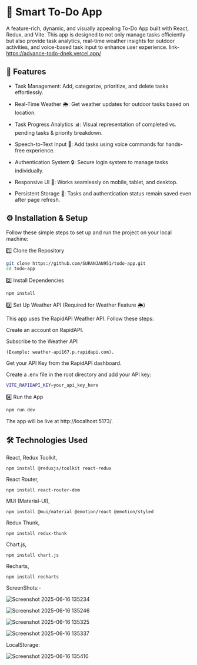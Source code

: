 # 🚀 Smart To-Do App

A feature-rich, dynamic, and visually appealing To-Do App built with React, Redux, and Vite. This app is designed to not only manage tasks efficiently but also provide task analytics, real-time weather insights for outdoor activities, and voice-based task input to enhance user experience.
link- https://advance-todo-dnek.vercel.app/
## 🌟 Features

- Task Management: Add, categorize, prioritize, and delete tasks effortlessly.

- Real-Time Weather 🌦️: Get weather updates for outdoor tasks based on location.

- Task Progress Analytics 📊: Visual representation of completed vs. pending tasks & priority breakdown.

- Speech-to-Text Input 🎤: Add tasks using voice commands for hands-free experience. 

- Authentication System 🔒: Secure login system to manage tasks individually.

- Responsive UI 📱: Works seamlessly on mobile, tablet, and desktop.

- Persistent Storage 💾: Tasks and authentication status remain  saved even after page refresh.



## ⚙️ Installation & Setup

Follow these simple steps to set up and run the project on your local machine:
 
1️⃣ Clone the Repository
```bash
git clone https://github.com/SURANJAN951/todo-app.git
cd todo-app
```
2️⃣ Install Dependencies
```bash
npm install
```
3️⃣ Set Up Weather API (Required for Weather Feature 🌦️)

This app uses the RapidAPI Weather API. Follow these steps:

Create an account on RapidAPI.

Subscribe to the Weather API 
```
(Example: weather-api167.p.rapidapi.com).
```

Get your API Key from the RapidAPI dashboard.

Create a .env file in the root directory and add your API key:
```bash
VITE_RAPIDAPI_KEY=your_api_key_here
```
4️⃣ Run the App
```bash
npm run dev
```
The app will be live at http://localhost:5173/.

## 🛠️ Technologies Used
React,
Redux Toolkit,
```
npm install @reduxjs/toolkit react-redux
```
React Router,
```
npm install react-router-dom
```
MUI (Material-UI),
```
npm install @mui/material @emotion/react @emotion/styled
```
Redux Thunk,
```
npm install redux-thunk
```
Chart.js,
```
npm install chart.js
```
Recharts,
```
npm install recharts
```
ScreenShots:-



![Screenshot 2025-06-16 135234](https://github.com/user-attachments/assets/5269bd65-fa88-4f56-b0a3-a4338bc29e55)

![Screenshot 2025-06-16 135246](https://github.com/user-attachments/assets/538c30fa-4c9a-4fca-ab7c-0a7e68265ad3)

![Screenshot 2025-06-16 135325](https://github.com/user-attachments/assets/4f22c6ab-72ac-4a38-9318-ea0c88d34b10)



![Screenshot 2025-06-16 135337](https://github.com/user-attachments/assets/d706b906-1d5c-4e05-adbb-869d35d395b2)


LocalStorage:

![Screenshot 2025-06-16 135410](https://github.com/user-attachments/assets/7241fe7f-30d6-4c7d-9e9f-3d89d1ec9ead)





